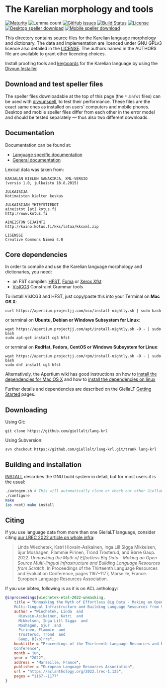 The Karelian morphology and tools
=================================

[![Maturity](https://img.shields.io/endpoint?url=https%3A%2F%2Fraw.githubusercontent.com%2Fgiellalt%2Flang-krl%2Fgh-pages%2Fmaturity.json)](https://giellalt.github.io/MaturityClassification.html)
![Lemma count](https://img.shields.io/endpoint?url=https%3A%2F%2Fraw.githubusercontent.com%2Fgiellalt%2Flang-krl%2Fgh-pages%2Flemmacount.json)
[![GitHub issues](https://img.shields.io/github/issues-raw/giellalt/lang-krl)](https://github.com/giellalt/lang-krl/issues)
[![Build Status](https://divvun-tc.giellalt.org/api/github/v1/repository/giellalt/lang-krl/main/badge.svg)](https://github.com/giellalt/lang-krl/actions)
[![License](https://img.shields.io/github/license/giellalt/lang-krl)](https://github.com/giellalt/lang-krl/blob/main/LICENSE)
[![Desktop speller download](https://img.shields.io/badge/download%40latest-desktop--bhfst-brightgreen)](https://pahkat.uit.no/main/download/speller-krl?platform=desktop&channel=nightly)
[![Mobile speller download](https://img.shields.io/badge/download%40latest-mobile--bhfst-brightgreen)](https://pahkat.uit.no/main/download/speller-krl?platform=mbile&channel=nightly)

This directory contains source files for the Karelian language
morphology and dictionary. The data and implementation are licenced
under GNU GPLv3 licence also detailed in the
[LICENSE](https://github.com/giellalt/lang-krl/blob/main/LICENSE). The
authors named in the AUTHORS file are available to grant
other licencing choices.

Install proofing tools and [keyboards](https://github.com/giellalt/keyboard-krl)
for the Karelian language by using the [Divvun Installer](http://divvun.no)

Download and test speller files
-------------------------------

The speller files downloadable at the top of this page (the `*.bhfst` files) can
be used with [divvunspell](https://github.com/divvun/divvunspell), to test their
performance. These files are the exact same ones as installed on users' computers
and mobile phones. Desktop and mobile speller files differ from each other in the
error model and should be tested separately — thus also two different downloads.

Documentation
-------------

Documentation can be found at:

- [Language specific documentation](https://giellalt.github.io/lang-krl/)
- [General documentation](https://giellalt.github.io/)

Lexical data was taken from:

    KARJALAN KIELEN SANAKIRJA, XML-VERSIO
    (versio 1.0, julkaistu 18.8.2015)

    JULKAISIJA
    Kotimaisten kielten keskus

    JULKAISIJAN YHTEYSTIEDOT
    aineistot [at] kotus.fi
    http://www.kotus.fi

    AINEISTON SIJAINTI
    http://kaino.kotus.fi/kks/lataa/kksxml.zip

    LISENSSI
    Creative Commons Nimeä 4.0

Core dependencies
-----------------

In order to compile and use the Karelian language morphology and
dictionaries, you need:

- an FST compiler: [HFST](https://github.com/hfst/hfst), [Foma](https://github.com/mhulden/foma) or [Xerox Xfst](https://web.stanford.edu/~laurik/fsmbook/home.html)
- [VislCG3](https://visl.sdu.dk/svn/visl/tools/vislcg3/trunk) Constraint Grammar tools

To install VislCG3 and HFST, just copy/paste this into your Terminal on **Mac OS X**:

```
curl https://apertium.projectjj.com/osx/install-nightly.sh | sudo bash
```

or terminal on **Ubuntu, Debian or Windows Subsystem for Linux**:

```
wget https://apertium.projectjj.com/apt/install-nightly.sh -O - | sudo bash
sudo apt-get install cg3 hfst
```

or terminal on **RedHat, Fedora, CentOS or Windows Subsystem for Linux**:

```
wget https://apertium.projectjj.com/rpm/install-nightly.sh -O - | sudo bash
sudo dnf install cg3 hfst
```

Alternatively, the Apertium wiki has good instructions on how to [install the dependencies for Mac
OS X](https://wiki.apertium.org/wiki/Apertium_on_Mac_OS_X) and how to [install
the dependencies on
linux](https://wiki.apertium.org/wiki/Installation_of_grammar_libraries)

Further details and dependencies are described on the GiellaLT [Getting Started](https://giellalt.uit.no/infra/GettingStarted.html) pages.

Downloading
-----------

Using Git:
```
git clone https://github.com/giellalt/lang-krl
```

Using Subversion:
```
svn checkout https://github.com/giellalt/lang-krl.git/trunk lang-krl
```

Building and installation
-------------------------

[INSTALL](https://github.com/giellalt/lang-krl/blob/main/INSTALL)
describes the GNU build system in detail, but for most users it is the usual:

```sh
./autogen.sh # This will automatically clone or check out other GiellaLT dependencies
./configure
make
(as root) make install
```

Citing
------

<!-- Add language specific citation stuff here and to the CITATION.cff -->

If you use language data from more than one GiellaLT language, consider citing
[our LREC 2022 article on whole
infra](https://aclanthology.org/2022.lrec-1.125/):

> Linda Wiechetek, Katri Hiovain-Asikainen, Inga Lill Sigga Mikkelsen,
  Sjur Moshagen, Flammie Pirinen, Trond Trosterud, and Børre Gaup. 2022.
  *Unmasking the Myth of Effortless Big Data - Making an Open Source
  Multi-lingual Infrastructure and Building Language Resources from Scratch*.
  In Proceedings of the Thirteenth Language Resources and Evaluation Conference,
  pages 1167–1177, Marseille, France. European Language Resources Association.

If you use bibtex, following is as it is on ACL anthology:

```bibtex
@inproceedings{wiechetek-etal-2022-unmasking,
    title = "Unmasking the Myth of Effortless Big Data - Making an Open Source
    Multi-lingual Infrastructure and Building Language Resources from Scratch",
    author = "Wiechetek, Linda  and
      Hiovain-Asikainen, Katri  and
      Mikkelsen, Inga Lill Sigga  and
      Moshagen, Sjur  and
      Pirinen, Flammie  and
      Trosterud, Trond  and
      Gaup, B{\o}rre",
    booktitle = "Proceedings of the Thirteenth Language Resources and Evaluation
    Conference",
    month = jun,
    year = "2022",
    address = "Marseille, France",
    publisher = "European Language Resources Association",
    url = "https://aclanthology.org/2022.lrec-1.125",
    pages = "1167--1177"
}
```
